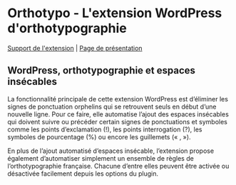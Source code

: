 # Orthotypo - L'extension WordPress d'orthotypographie

[Support de l'extension](https://wprock.fr/plugin/orthotypo/#support) | [Page de présentation](https://wprock.fr/plugin/orthotypo/)


## WordPress, orthotypographie et espaces insécables

La fonctionnalité principale de cette extension WordPress est d’éliminer les signes de ponctuation orphelins qui se retrouvent seuls en début d’une nouvelle ligne. Pour ce faire, elle automatise l’ajout des espaces insécables qui doivent suivre ou précéder certain signes de ponctuations et symboles comme les points d’exclamation (!), les points interrogation (?), les symboles de pourcentage (%) ou encore les guillemets (« , »).

En plus de l’ajout automatisé d’espaces insécable, l’extension propose également d’automatiser simplement un ensemble de règles de l’orthotypographie française. Chacune d’entre elles peuvent être activée ou désactivée facilement depuis les options du plugin.
